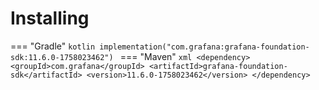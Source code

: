 # Installing

=== "Gradle"
    ```kotlin
    implementation("com.grafana:grafana-foundation-sdk:11.6.0-1758023462")
    ```
=== "Maven"
    ```xml
    <dependency>
        <groupId>com.grafana</groupId>
        <artifactId>grafana-foundation-sdk</artifactId>
        <version>11.6.0-1758023462</version>
    </dependency>
    ```
